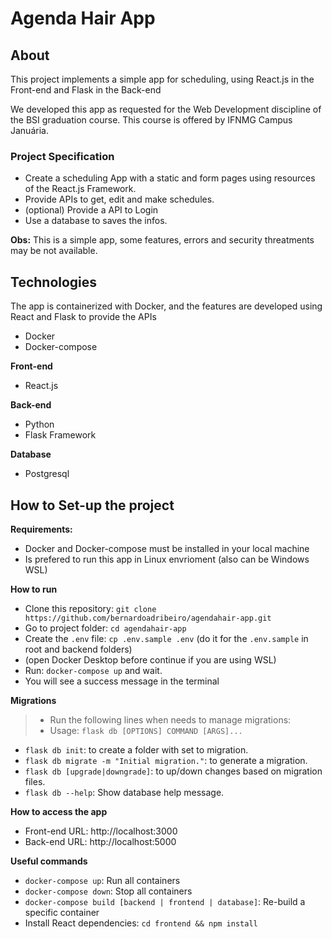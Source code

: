 # Agenda Hair App


## About
This project implements a simple app for scheduling, using React.js in the Front-end and Flask in the Back-end

We developed this app as requested for the Web Development discipline of the BSI graduation course.
This course is offered by IFNMG Campus Januária.

### Project Specification
- Create a scheduling App with a static and form pages using resources of the React.js Framework.
- Provide APIs to get, edit and make schedules.
- (optional) Provide a API to Login
- Use a database to saves the infos.

**Obs:** This is a simple app, some features, errors and security threatments may be not available.


## Technologies

The app is containerized with Docker, and the features are developed using React and Flask to provide the APIs

- Docker
- Docker-compose

**Front-end**
- React.js

**Back-end**
- Python
- Flask Framework 

**Database**
- Postgresql


## How to Set-up the project

**Requirements:**
- Docker and Docker-compose must be installed in your local machine
- Is prefered to run this app in Linux envrioment (also can be Windows WSL)

**How to run**
- Clone this repository: `git clone https://github.com/bernardoadribeiro/agendahair-app.git`
- Go to project folder: `cd agendahair-app`
- Create the `.env` file: `cp .env.sample .env` (do it for the `.env.sample` in root and backend folders)
- (open Docker Desktop before continue if you are using WSL)
- Run: `docker-compose up` and wait.
- You will see a success message in the terminal

**Migrations**
> - Run the following lines when needs to manage migrations:
> - Usage: `flask db [OPTIONS] COMMAND [ARGS]...`

- `flask db init`: to create a folder with set to migration.
- `flask db migrate -m "Initial migration."`: to generate a migration.
- `flask db [upgrade|downgrade]`: to up/down changes based on migration files.
- `flask db --help`: Show database help message.

**How to access the app**
- Front-end URL: http://localhost:3000
- Back-end URL: http://localhost:5000

**Useful commands**
- `docker-compose up`: Run all containers
- `docker-compose down`: Stop all containers
- `docker-compose build [backend | frontend | database]`: Re-build a specific container
- Install React dependencies: `cd frontend && npm install`
